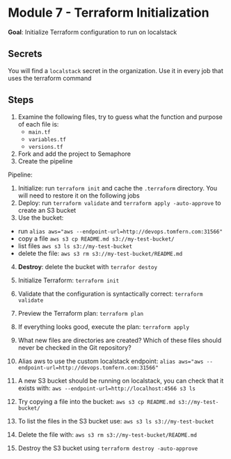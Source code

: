 # Module 7 - Terraform Initialization

**Goal**: Initialize Terraform configuration to run on localstack

## Secrets

You will find a `localstack` secret in the organization. Use it in every job that uses the terraform command

## Steps

1. Examine the following files, try to guess what the function and purpose of each file is:
    - `main.tf`
    - `variables.tf`
    - `versions.tf`
2. Fork and add the project to Semaphore
3. Create the pipeline

Pipeline:

1. Initialize: run `terraform init` and cache the `.terraform` directory. You will need to restore it on the following jobs
2. Deploy: run `terraform validate` and `terraform apply -auto-approve` to create an S3 bucket
3. Use the bucket:

- run `alias aws="aws --endpoint-url=http://devops.tomfern.com:31566"`
- copy a file `aws s3 cp README.md s3://my-test-bucket/`
- list files `aws s3 ls s3://my-test-bucket`
- delete the file: `aws s3 rm s3://my-test-bucket/README.md`

4. **Destroy**: delete the bucket with `terrafor destoy`

2. Initialize Terraform: `terraform init`
3. Validate that the configuration is syntactically correct: `terraform validate`
4. Preview the Terraform plan: `terraform plan`
5. If everything looks good, execute the plan: `terraform apply`
6. What new files are directories are created? Which of these files should never be checked in the Git repository?
7. Alias aws to use the custom localstack endpoint: `alias aws="aws --endpoint-url=http://devops.tomfern.com:31566"`
7. A new S3 bucket should be running on localstack, you can check that it exists with: `aws --endpoint-url=http://localhost:4566 s3 ls`
8. Try copying a file into the bucket: `aws s3 cp README.md s3://my-test-bucket/`
9. To list the files in the S3 bucket use: `aws s3 ls s3://my-test-bucket`
10. Delete the file with: `aws s3 rm s3://my-test-bucket/README.md`
11. Destroy the S3 bucket using `terraform destroy -auto-approve`
